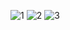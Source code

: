 ![1](https://user-images.githubusercontent.com/104350955/169143871-b29b91b8-7273-49dd-8244-fad67531ba67.jpg)
![2](https://user-images.githubusercontent.com/104350955/169143879-2d3f94ab-ddd2-4d8a-b6c3-d436ba2441c8.jpg)
![3](https://user-images.githubusercontent.com/104350955/169143882-0f32aa3f-783f-4143-af97-32a1f395cf8d.jpg)
